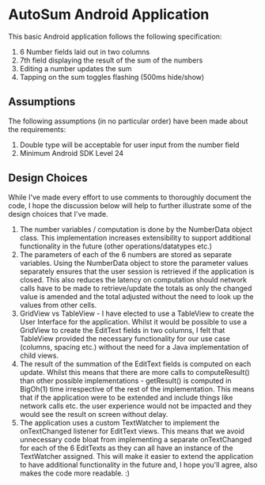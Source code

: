 # AutoSum Android Application	
This basic Android application follows the following specification: 

1. 6 Number fields laid out in two columns
2. 7th field displaying the result of the sum of the numbers
3. Editing a number updates the sum
4. Tapping on the sum toggles flashing (500ms hide/show)

## Assumptions

The following assumptions (in no particular order) have been made about the requirements:

1. Double type will be acceptable for user input from the number field
2. Minimum Android SDK Level 24


## Design Choices

While I've made every effort to use comments to thoroughly document the code, I hope the discussion below will help to further illustrate some of the design choices that I've made. 

1. The number variables / computation is done by the NumberData object class. This implementation increases extensibility to support additional functionality in the future (other operations/datatypes etc.) 
2. The parameters of each of the 6 numbers are stored as separate variables. Using the NumberData object to store the parameter values separately ensures that the user session is retrieved if the application is closed. This also reduces the latency on computation should network calls have to be made to retrieve/update the totals as only the changed value is amended and the total adjusted without the need to look up the values from other cells. 
3. GridView vs TableView - I have elected to use a TableView to create the User Interface for the application. Whilst it would be possible to use a GridView to create the EditText fields in two columns, I felt that TableView provided the necessary functionality for our use case (columns, spacing etc.) without the need for a Java implementation of child views. 
4. The result of the summation of the EditText fields is computed on each update. Whilst this means that there are more calls to computeResult() than other possible implementations - getResult() is computed in BigOh(1) time irrespective of the rest of the implementation. This means that if the application were to be extended and include things like network calls etc. the user experience would not be impacted and they would see the result on screen without delay.  
5. The application uses a custom TextWatcher to implement the onTextChanged listener for EditText views. This means that we avoid unnecessary code bloat from implementing a separate onTextChanged for each of the 6 EditTexts as they can all have an instance of the TextWatcher assigned. This will make it easier to extend the application to have additional functionality in the future and, I hope you'll agree, also makes the code more readable. :)
